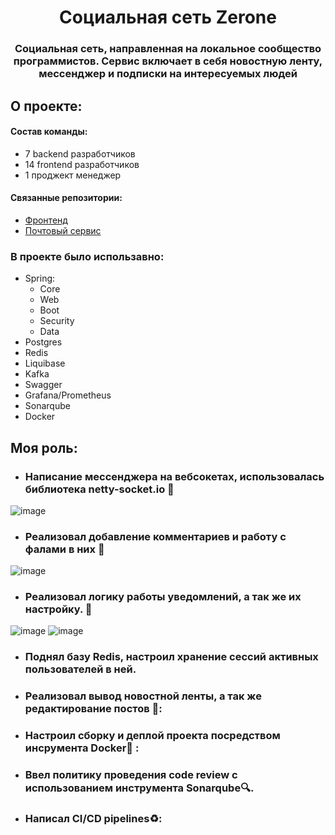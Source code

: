 <h1 align="center">Социальная сеть Zerone </h1>
<h3 align="center"> Социальная сеть, направленная на локальное 
сообщество программистов. Сервис включает в себя 
новостную ленту, мессенджер и подписки на 
интересуемых людей </h3>

## О проекте: 

#### Состав команды:
- 7 backend разработчиков
- 14 frontend разработчиков
- 1 проджект менеджер 

#### Связанные репозитории:
- <a href="https://github.com/Filkoof/Zerone_frontend">Фронтенд</a>
- <a href="https://github.com/Filkoof/Zerone_mailing" target="_blank">Почтовый сервис</a>


### В проекте было использавно:
- Spring:
    - Core
    - Web
    - Boot
    - Security
    - Data
- Postgres
- Redis
- Liquibase
- Kafka
- Swagger
- Grafana/Prometheus
- Sonarqube
- Docker

## Моя роль:

- ### Написание мессенджера на вебсокетах, использовалась библиотека netty-socket.io :e-mail:

    
 ![image](https://sun9-west.userapi.com/sun9-10/s/v1/ig2/u6J5QdEpOvDxUbrm8GGVg08bN2GwD_5Tu0gTzW7b6ZYhbFKwh_fw28Ztkmqj10I2lU-NizIXk5HoVBioxWKgq5v7.jpg?size=1468x1275&quality=96&type=album)
 
- ### Реализовал добавление комментариев и работу с фалами в них :scroll:      
        
 ![image](https://user-images.githubusercontent.com/100158318/211787068-88bd3a84-d1b3-41e7-a3ef-e9b787cd2102.png)

 - ### Реализовал логику работы уведомлений, а так же их настройку. :bell:

![image](https://user-images.githubusercontent.com/100158318/211788405-cd35cc36-207e-4bd5-b66e-4d93f2cb83d1.png)
![image](https://sun9-west.userapi.com/sun9-15/s/v1/ig2/etBwOr773Gnc4pVNL90nUi73hgGNLfN8Bk3j2zhDiOjIAAD2bT349O39Gk6yZQ2k8FSrf9IB_TRvkZTJFCNLjKv_.jpg?size=1010x401&quality=96&type=album)

- ### Поднял базу Redis, настроил хранение сессий активных пользователей в ней.

- ### Реализовал вывод новостной ленты, а так же редактирование постов :memo::

- ### Настроил сборку и деплой проекта посредством инсрумента Docker:whale: :

- ### Ввел политику проведения code review с использованием инструмента Sonarqube:mag:.

- ### Написал CI/CD pipelines:recycle::
      
